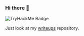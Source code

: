 ### Hi there 👋
![TryHackMe Badge](https://tryhackme-badges.s3.amazonaws.com/aHaquer.png)

Just look at my [writeups](https://github.com/aHaquer/writeups) repository.
